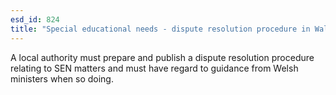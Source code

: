 ```yaml
---
esd_id: 824
title: "Special educational needs - dispute resolution procedure in Wales"
---
```


A local authority must prepare and publish a dispute resolution procedure relating to SEN matters and must have regard to guidance from Welsh ministers when so doing.


